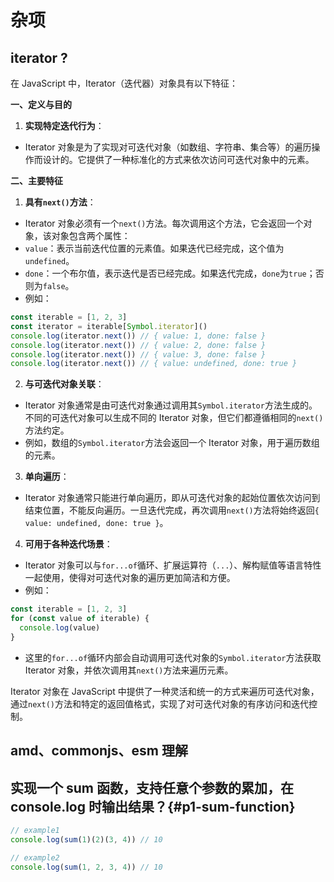 # 杂项

## iterator ?

在 JavaScript 中，Iterator（迭代器）对象具有以下特征：

**一、定义与目的**

1. **实现特定迭代行为**：

* Iterator 对象是为了实现对可迭代对象（如数组、字符串、集合等）的遍历操作而设计的。它提供了一种标准化的方式来依次访问可迭代对象中的元素。

**二、主要特征**

1. **具有`next()`方法**：

* Iterator 对象必须有一个`next()`方法。每次调用这个方法，它会返回一个对象，该对象包含两个属性：
* `value`：表示当前迭代位置的元素值。如果迭代已经完成，这个值为`undefined`。
* `done`：一个布尔值，表示迭代是否已经完成。如果迭代完成，`done`为`true`；否则为`false`。
* 例如：

 ```javascript
 const iterable = [1, 2, 3]
 const iterator = iterable[Symbol.iterator]()
 console.log(iterator.next()) // { value: 1, done: false }
 console.log(iterator.next()) // { value: 2, done: false }
 console.log(iterator.next()) // { value: 3, done: false }
 console.log(iterator.next()) // { value: undefined, done: true }
 ```

2. **与可迭代对象关联**：

* Iterator 对象通常是由可迭代对象通过调用其`Symbol.iterator`方法生成的。不同的可迭代对象可以生成不同的 Iterator 对象，但它们都遵循相同的`next()`方法约定。
* 例如，数组的`Symbol.iterator`方法会返回一个 Iterator 对象，用于遍历数组的元素。

3. **单向遍历**：

* Iterator 对象通常只能进行单向遍历，即从可迭代对象的起始位置依次访问到结束位置，不能反向遍历。一旦迭代完成，再次调用`next()`方法将始终返回`{ value: undefined, done: true }`。

4. **可用于各种迭代场景**：

* Iterator 对象可以与`for...of`循环、扩展运算符（`...`）、解构赋值等语言特性一起使用，使得对可迭代对象的遍历更加简洁和方便。
* 例如：

 ```javascript
 const iterable = [1, 2, 3]
 for (const value of iterable) {
   console.log(value)
 }
 ```

* 这里的`for...of`循环内部会自动调用可迭代对象的`Symbol.iterator`方法获取 Iterator 对象，并依次调用其`next()`方法来遍历元素。

Iterator 对象在 JavaScript 中提供了一种灵活和统一的方式来遍历可迭代对象，通过`next()`方法和特定的返回值格式，实现了对可迭代对象的有序访问和迭代控制。

## amd、commonjs、esm 理解

## 实现一个 sum 函数，支持任意个参数的累加，在 console.log 时输出结果？{#p1-sum-function}

```js
// example1
console.log(sum(1)(2)(3, 4)) // 10

// example2
console.log(sum(1, 2, 3, 4)) // 10
```
